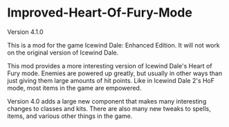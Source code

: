 # Improved-Heart-Of-Fury-Mode
Version 4.1.0

This is a mod for the game Icewind Dale: Enhanced Edition. It will not work on the original version of Icewind Dale.

This mod provides a more interesting version of Icewind Dale's Heart of Fury mode. Enemies are powered up greatly, but usually in other ways than just giving them large amounts of hit points. Like in Icewind Dale 2's HoF mode, most items in the game are empowered.

Version 4.0 adds a large new component that makes many interesting changes to classes and kits. There are also many new tweaks to spells, items, and various other things in the game.
